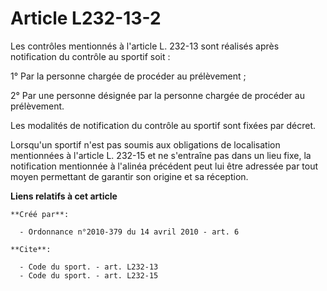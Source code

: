 # Article L232-13-2

Les contrôles mentionnés à l'article L. 232-13 sont réalisés après notification du contrôle au sportif soit : 

1° Par la personne chargée de procéder au prélèvement ; 

2° Par une personne désignée par la personne chargée de procéder au prélèvement. 

Les modalités de notification du contrôle au sportif sont fixées par décret. 

Lorsqu'un sportif n'est pas soumis aux obligations de localisation mentionnées à l'article L. 232-15 et ne s'entraîne pas
dans un lieu fixe, la notification mentionnée à l'alinéa précédent peut lui être adressée par tout moyen permettant de
garantir son origine et sa réception.

**Liens relatifs à cet article**

	**Créé par**:

	  - Ordonnance n°2010-379 du 14 avril 2010 - art. 6

	**Cite**:

	  - Code du sport. - art. L232-13
	  - Code du sport. - art. L232-15
